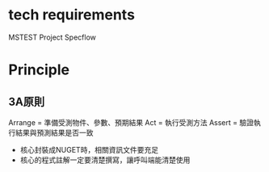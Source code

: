 ﻿# tech requirements 
MSTEST Project
Specflow

# Principle

## 3A原則
Arrange = 準備受測物件、參數、預期結果
Act = 執行受測方法
Assert = 驗證執行結果與預測結果是否一致

- 核心封裝成NUGET時，相關資訊文件要充足
- 核心的程式註解一定要清楚撰寫，讓呼叫端能清楚使用
